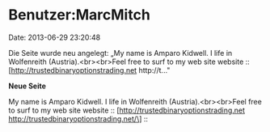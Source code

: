 Benutzer:MarcMitch
==================

Date: 2013-06-29 23:20:48

Die Seite wurde neu angelegt: „My name is Amparo Kidwell. I life in
Wolfenreith (Austria).\<br\>\<br\>Feel free to surf to my web site
website :: \[http://trustedbinaryoptionstrading.net http://t..."

**Neue Seite**

<div>

My name is Amparo Kidwell. I life in Wolfenreith
(Austria).\<br\>\<br\>Feel free to surf to my web site website ::
\[http://trustedbinaryoptionstrading.net
http://trustedbinaryoptionstrading.net/\] ::

</div>
